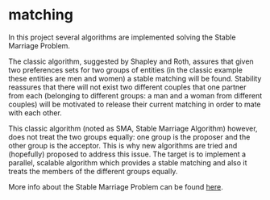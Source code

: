 matching
========

<p>
In this project several algorithms are implemented solving the Stable Marriage Problem. 
</p>
<p>
The classic algorithm, suggested by Shapley and Roth, assures that given two preferences sets for two groups of entities (in the classic example
these entities are men and women) a stable matching will be found. Stability reassures that there will not exist two different couples that one partner 
from each (belonging to different groups: a man and a woman from different couples) will be motivated to release their current matching in order to mate
with each other. </p>

<p>
This classic algorithm (noted as SMA, Stable Marriage Algorithm) however, does not treat the two groups equally: one group is the proposer and the other group is the acceptor. This is why new algorithms are tried and (hopefully) proposed to address this issue. The target is to implement a parallel, scalable algorithm which provides a stable matching and also it treats the members of the different groups equally.
</p>

<p>
More info about the Stable Marriage Problem can be found <a href='http://en.wikipedia.org/wiki/Stable_marriage_problem'>here</a>.<br/>
</p>
